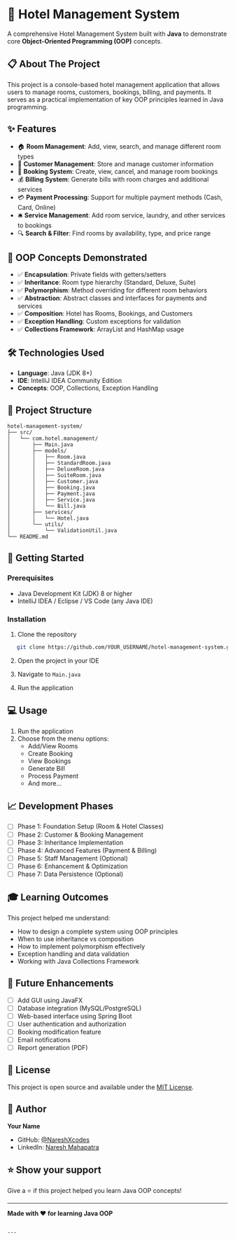 # 🏨 Hotel Management System

A comprehensive Hotel Management System built with **Java** to demonstrate core **Object-Oriented Programming (OOP)** concepts.

## 📋 About The Project

This project is a console-based hotel management application that allows users to manage rooms, customers, bookings, billing, and payments. It serves as a practical implementation of key OOP principles learned in Java programming.

## ✨ Features

- 🏠 **Room Management**: Add, view, search, and manage different room types
- 👤 **Customer Management**: Store and manage customer information
- 📅 **Booking System**: Create, view, cancel, and manage room bookings
- 💰 **Billing System**: Generate bills with room charges and additional services
- 💳 **Payment Processing**: Support for multiple payment methods (Cash, Card, Online)
- 🛎️ **Service Management**: Add room service, laundry, and other services to bookings
- 🔍 **Search & Filter**: Find rooms by availability, type, and price range

## 🎯 OOP Concepts Demonstrated

- ✅ **Encapsulation**: Private fields with getters/setters
- ✅ **Inheritance**: Room type hierarchy (Standard, Deluxe, Suite)
- ✅ **Polymorphism**: Method overriding for different room behaviors
- ✅ **Abstraction**: Abstract classes and interfaces for payments and services
- ✅ **Composition**: Hotel has Rooms, Bookings, and Customers
- ✅ **Exception Handling**: Custom exceptions for validation
- ✅ **Collections Framework**: ArrayList and HashMap usage

## 🛠️ Technologies Used

- **Language**: Java (JDK 8+)
- **IDE**: IntelliJ IDEA Community Edition
- **Concepts**: OOP, Collections, Exception Handling

## 📂 Project Structure
```
hotel-management-system/
├── src/
│   └── com.hotel.management/
│       ├── Main.java
│       ├── models/
│       │   ├── Room.java
│       │   ├── StandardRoom.java
│       │   ├── DeluxeRoom.java
│       │   ├── SuiteRoom.java
│       │   ├── Customer.java
│       │   ├── Booking.java
│       │   ├── Payment.java
│       │   ├── Service.java
│       │   └── Bill.java
│       ├── services/
│       │   └── Hotel.java
│       └── utils/
│           └── ValidationUtil.java
└── README.md
```

## 🚀 Getting Started

### Prerequisites

- Java Development Kit (JDK) 8 or higher
- IntelliJ IDEA / Eclipse / VS Code (any Java IDE)

### Installation

1. Clone the repository
```bash
   git clone https://github.com/YOUR_USERNAME/hotel-management-system.git
```

2. Open the project in your IDE

3. Navigate to `Main.java`

4. Run the application

## 💻 Usage

1. Run the application
2. Choose from the menu options:
   - Add/View Rooms
   - Create Booking
   - View Bookings
   - Generate Bill
   - Process Payment
   - And more...

## 📈 Development Phases

- [ ] Phase 1: Foundation Setup (Room & Hotel Classes)
- [ ] Phase 2: Customer & Booking Management
- [ ] Phase 3: Inheritance Implementation
- [ ] Phase 4: Advanced Features (Payment & Billing)
- [ ] Phase 5: Staff Management (Optional)
- [ ] Phase 6: Enhancement & Optimization
- [ ] Phase 7: Data Persistence (Optional)

## 🎓 Learning Outcomes

This project helped me understand:
- How to design a complete system using OOP principles
- When to use inheritance vs composition
- How to implement polymorphism effectively
- Exception handling and data validation
- Working with Java Collections Framework

## 🔮 Future Enhancements

- [ ] Add GUI using JavaFX
- [ ] Database integration (MySQL/PostgreSQL)
- [ ] Web-based interface using Spring Boot
- [ ] User authentication and authorization
- [ ] Booking modification feature
- [ ] Email notifications
- [ ] Report generation (PDF)

## 📝 License

This project is open source and available under the [MIT License](LICENSE).

## 👤 Author

**Your Name**
- GitHub: [@NareshXcodes](https://github.com/NareshXcodes)
- LinkedIn: [Naresh Mahapatra](https://linkedin.com/in/YOUR_PROFILE)

## ⭐ Show your support

Give a ⭐️ if this project helped you learn Java OOP concepts!

---

**Made with ❤️ for learning Java OOP**
```

---
